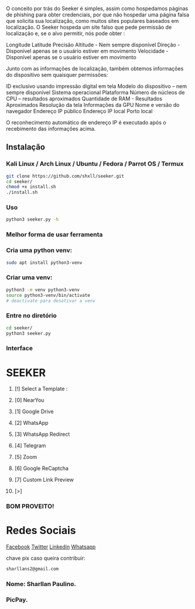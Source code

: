 O conceito por trás do Seeker é simples, assim como hospedamos páginas de phishing para obter credenciais, por que não hospedar uma página falsa que solicita sua localização, como muitos sites populares baseados em localização. O Seeker hospeda um site falso que pede permissão de localização e, se o alvo permitir, nós pode obter :

 Longitude
 Latitude
 Precisão
 Altitude - Nem sempre disponível
 Direção - Disponível apenas se o usuário estiver em movimento
 Velocidade - Disponível apenas se o usuário estiver em movimento

Junto com as informações de localização, também obtemos informações do dispositivo sem quaisquer permissões:

 ID exclusivo usando impressão digital em tela
 Modelo do dispositivo – nem sempre disponível
 Sistema operacional
 Plataforma
 Número de núcleos de CPU – resultados aproximados
 Quantidade de RAM - Resultados Aproximados
 Resolução da tela
 Informações da GPU
 Nome e versão do navegador
 Endereço IP público
 Endereço IP local
 Porto local

O reconhecimento automático de endereço IP é executado após o recebimento das informações acima.
## Instalação

### Kali Linux / Arch Linux / Ubuntu / Fedora / Parrot OS / Termux

```bash
git clone https://github.com/shxll/seeker.git
cd seeker/ 
chmod +x install.sh 
./install.sh 
```

### Uso
```bash
python3 seeker.py -h
```
### Melhor forma de usar ferramenta 

### Cria uma python venv:
```bash
sudo apt install python3-venv
```

### Criar uma venv:
```bash
python3 -m venv python3-venv
source python3-venv/bin/activate
# deactivate para desativar a venv
``` 

### Entre no diretório
```bash
cd seeker/
python3 seeker.py
```

### Interface
# SEEKER

1. [!] Select a Template :

2. [0] NearYou
3. [1] Google Drive
4. [2] WhatsApp
5. [3] WhatsApp Redirect
6. [4] Telegram
7. [5] Zoom
8. [6] Google ReCaptcha
9. [7] Custom Link Preview
10. [>] 

### BOM PROVEITO!

# Redes Sociais
[Facebook](https://www.facebook.com/Shall777)
[Twitter](https://twitter.com/sharllanp)
[Linkedin](https://br.linkedin.com/in/sharllan-paulino)
[Whatsapp](https://wa.me/+5592981325925)

chave pix caso queira contribuir:
```bash
sharllans2@gmail.com
```
### Nome: Sharllan Paulino.
### PicPay.
